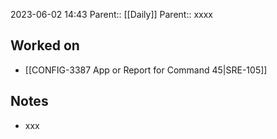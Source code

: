 2023-06-02 14:43
Parent:: [[Daily]] 
Parent:: xxxx






## Worked on

- [[CONFIG-3387 App or Report for Command 45|SRE-105]]

## Notes

- xxx





